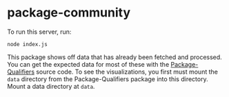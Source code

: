 # package-community

To run this server, run:

    node index.js

This package shows off data that has already been fetched and processed.
You can get the expected data for most of these with the [Package-Qualifiers](https://github.com/andrewhead/Package-Qualifiers) source code.
To see the visualizations, you first must mount the `data` directory from the Package-Qualifiers package into this directory.
Mount a data directory at `data`.

